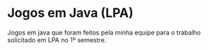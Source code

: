 # Jogos em Java (LPA)
 Jogos em java que foram feitos pela minha equipe para o trabalho solicitado em LPA no 1º semestre.
